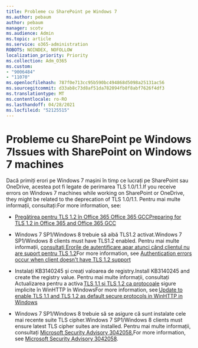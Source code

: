 ```yaml
---
title: Probleme cu SharePoint pe Windows 7
ms.author: pebaum
author: pebaum
manager: scotv
ms.audience: Admin
ms.topic: article
ms.service: o365-administration
ROBOTS: NOINDEX, NOFOLLOW
localization_priority: Priority
ms.collection: Adm_O365
ms.custom:
- "9006484"
- "11070"
ms.openlocfilehash: 787f0e713cc95b590bc494868d5098a25131ac56
ms.sourcegitcommit: d33ab8c73d8af51da782094fb8f8abf7626f4df3
ms.translationtype: MT
ms.contentlocale: ro-RO
ms.lasthandoff: 04/28/2021
ms.locfileid: "52125515"
---
```

# <a name="issues-with-sharepoint-on-windows-7-machines"></a><span data-ttu-id="995e0-102">Probleme cu SharePoint pe Windows 7</span><span class="sxs-lookup"><span data-stu-id="995e0-102">Issues with SharePoint on Windows 7 machines</span></span>

<span data-ttu-id="995e0-103">Dacă primiți erori pe Windows 7 mașini în timp ce lucrați pe SharePoint sau OneDrive, acestea pot fi legate de perimarea TLS 1.0/1.1.</span><span class="sxs-lookup"><span data-stu-id="995e0-103">If you receive errors on Windows 7 machines while working on SharePoint or OneDrive, they might be related to the deprecation of TLS 1.0/1.1.</span></span> <span data-ttu-id="995e0-104">Pentru mai multe informații, consultați:</span><span class="sxs-lookup"><span data-stu-id="995e0-104">For more information, see:</span></span>

- [<span data-ttu-id="995e0-105">Pregătirea pentru TLS 1.2 în Office 365 Office 365 GCC</span><span class="sxs-lookup"><span data-stu-id="995e0-105">Preparing for TLS 1.2 in Office 365 and Office 365 GCC</span></span>](https://docs.microsoft.com/microsoft-365/compliance/prepare-tls-1.2-in-office-365)

- <span data-ttu-id="995e0-106">Windows 7 SP1/Windows 8 trebuie să aibă TLS1.2 activat.</span><span class="sxs-lookup"><span data-stu-id="995e0-106">Windows 7 SP1/Windows 8 clients must have TLS1.2 enabled.</span></span> <span data-ttu-id="995e0-107">Pentru mai multe informații, [consultați Erorile de autentificare apar atunci când clientul nu are suport pentru TLS 1.2](https://review.docs.microsoft.com/sharepoint/troubleshoot/administration/authentication-errors-tls12-support)</span><span class="sxs-lookup"><span data-stu-id="995e0-107">For more information, see [Authentication errors occur when client doesn't have TLS 1.2 support](https://review.docs.microsoft.com/sharepoint/troubleshoot/administration/authentication-errors-tls12-support)</span></span>

- <span data-ttu-id="995e0-108">Instalați KB3140245 și creați valoarea de registry.</span><span class="sxs-lookup"><span data-stu-id="995e0-108">Install KB3140245 and create the registry value.</span></span> <span data-ttu-id="995e0-109">Pentru mai multe informații, consultați Actualizarea pentru a activa [TLS 1.1 și TLS 1.2 ca protocoale](https://support.microsoft.com/topic/update-to-enable-tls-1-1-and-tls-1-2-as-default-secure-protocols-in-winhttp-in-windows-c4bd73d2-31d7-761e-0178-11268bb10392) sigure implicite în WinHTTP în Windows</span><span class="sxs-lookup"><span data-stu-id="995e0-109">For more information, see [Update to enable TLS 1.1 and TLS 1.2 as default secure protocols in WinHTTP in Windows](https://support.microsoft.com/topic/update-to-enable-tls-1-1-and-tls-1-2-as-default-secure-protocols-in-winhttp-in-windows-c4bd73d2-31d7-761e-0178-11268bb10392)</span></span>

- <span data-ttu-id="995e0-110">Windows 7 SP1/Windows 8 trebuie să se asigure că sunt instalate cele mai recente suite TLS cipher.</span><span class="sxs-lookup"><span data-stu-id="995e0-110">Windows 7 SP1/Windows 8 clients must ensure latest TLS cipher suites are installed.</span></span> <span data-ttu-id="995e0-111">Pentru mai multe informații, consultați [Microsoft Security Advisory 3042058.](https://docs.microsoft.com/security-updates/SecurityAdvisories/2015/3042058)</span><span class="sxs-lookup"><span data-stu-id="995e0-111">For more information, see [Microsoft Security Advisory 3042058](https://docs.microsoft.com/security-updates/SecurityAdvisories/2015/3042058).</span></span> 


